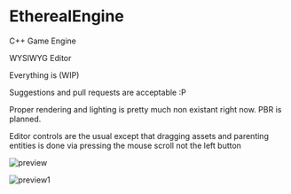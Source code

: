 # EtherealEngine
C++ Game Engine

WYSIWYG Editor

Everything is (WIP)

Suggestions and pull requests are acceptable :P

Proper rendering and lighting is pretty much non existant right now. PBR is planned.

Editor controls are the usual except that dragging assets and parenting entities is done via pressing the mouse scroll not the left button

![preview](https://cloud.githubusercontent.com/assets/1499411/19988985/2a302204-a22c-11e6-98af-5f446d0c79ac.png)

![preview1](https://cloud.githubusercontent.com/assets/1499411/19989003/40535d44-a22c-11e6-9aa8-a1ddd63df18a.png)
